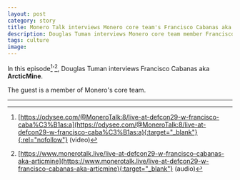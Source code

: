 ```yaml
---
layout: post
category: story
title: Monero Talk interviews Monero core team's Francisco Cabanas aka ArcticMine
description: Douglas Tuman interviews Monero core team member Francisco Cabanas aka ArcticMine.
tags: culture
image: 
---
```


In this episode[^1]'[^2], Douglas Tuman interviews Francisco Cabanas aka **ArcticMine**.

The guest is a member of Monero's core team.

---

[^1]: [https://odysee.com/@MoneroTalk:8/live-at-defcon29-w-francisco-caba%C3%B1as:a](https://odysee.com/@MoneroTalk:8/live-at-defcon29-w-francisco-caba%C3%B1as:a){:target="_blank"}{:rel="nofollow"} (video)
[^2]: [https://www.monerotalk.live/live-at-defcon29-w-francisco-cabanas-aka-articmine](https://www.monerotalk.live/live-at-defcon29-w-francisco-cabanas-aka-articmine){:target="_blank"} (audio)
